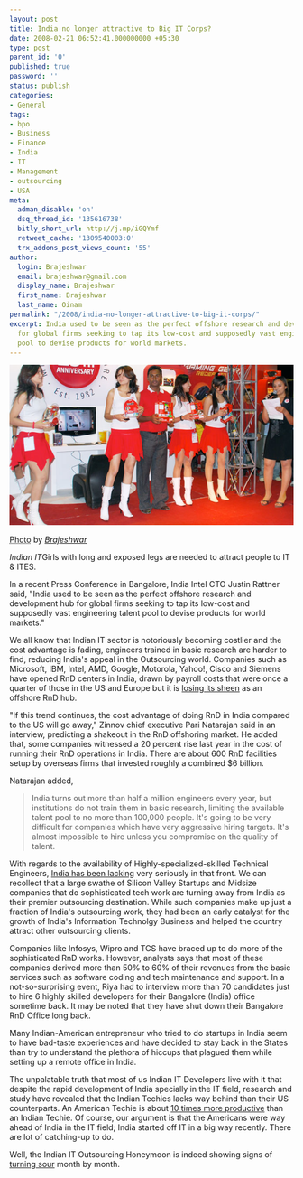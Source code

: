 ```yaml
---
layout: post
title: India no longer attractive to Big IT Corps?
date: 2008-02-21 06:52:41.000000000 +05:30
type: post
parent_id: '0'
published: true
password: ''
status: publish
categories:
- General
tags:
- bpo
- Business
- Finance
- India
- IT
- Management
- outsourcing
- USA
meta:
  adman_disable: 'on'
  dsq_thread_id: '135616738'
  bitly_short_url: http://j.mp/iGQYmf
  retweet_cache: '1309540003:0'
  trx_addons_post_views_count: '55'
author:
  login: Brajeshwar
  email: brajeshwar@gmail.com
  display_name: Brajeshwar
  first_name: Brajeshwar
  last_name: Oinam
permalink: "/2008/india-no-longer-attractive-to-big-it-corps/"
excerpt: India used to be seen as the perfect offshore research and development hub
  for global firms seeking to tap its low-cost and supposedly vast engineering talent
  pool to devise products for world markets.
---
```

<div class="figure"><a href="http://www.flickr.com/photos/brajeshwar/sets/72157603403864264/"><img src="/static/2008/02/indian-it.jpg" alt="" /></a>
<p class="credit"><abbr class="type" title="Photograph">Photo</abbr> by <cite><a href="http://www.flickr.com/photos/brajeshwar/">Brajeshwar</a></cite></p>
<p class="caption"><em class="title">Indian IT</em>Girls with long and exposed legs are needed to attract people to IT & ITES.</p>
</div>

<p>In a recent Press Conference in Bangalore, India Intel CTO Justin Rattner said, "India used to be seen as the perfect offshore research and development hub for global firms seeking to tap its low-cost and supposedly vast engineering talent pool to devise products for world markets."</p>
<p>We all know that Indian IT sector is notoriously becoming costlier and the cost advantage is fading, engineers trained in basic research are harder to find, reducing India's appeal in the Outsourcing world. Companies such as Microsoft, IBM, Intel, AMD, Google, Motorola, Yahoo!, Cisco and Siemens have opened RnD centers in India, drawn by payroll costs that were once a quarter of those in the US and Europe but it is <a href="http://www.physorg.com/news122722653.html">losing its sheen</a> as an offshore RnD hub.</p>
<p>"If this trend continues, the cost advantage of doing RnD in India compared to the US will go away," Zinnov chief executive Pari Natarajan said in an interview, predicting a shakeout in the RnD offshoring market. He added that, some  companies witnessed a 20 percent rise last year in the cost of running their RnD operations in India. There are about 600 RnD facilities setup by overseas firms that invested roughly a combined $6 billion.</p>
<p>Natarajan added,</p>
<blockquote><p>India turns out more than half a million engineers every year, but institutions do not train them in basic research, limiting the available talent pool to no more than 100,000 people. It's going to be very difficult for companies which have very aggressive hiring targets. It's almost impossible to hire unless you compromise on the quality of talent.</p></blockquote>
<p><!-- adman --></p>
<p>With regards to the availability of Highly-specialized-skilled Technical Engineers, <a href="http://www.brajeshwar.com/2007/indian-tech-no-longer-for-startups-that-does-sophisticated-technology/">India has been lacking</a> very seriously in that front. We can recollect that a large swathe of Silicon Valley Startups and Midsize companies that do sophisticated tech work are turning away from India as their premier outsourcing destination. While such companies make up just a fraction of India's outsourcing work, they had been an early catalyst for the growth of India's Information Technolgy Business and helped the country attract other outsourcing clients.</p>
<p>Companies like Infosys, Wipro and TCS have braced up to do more of the sophisticated RnD works. However, analysts says that most of these companies derived more than 50% to 60% of their revenues from the basic services such as software coding and tech maintenance and support. In a not-so-surprising event, Riya had to interview more than 70 candidates just to hire 6 highly skilled developers for their Bangalore (India) office sometime back. It may be noted that they have shut down their Bangalore RnD Office long back.</p>
<p>Many Indian-American entrepreneur who tried to do startups in India seem to have bad-taste experiences and have decided to stay back in the States than try to understand the plethora of hiccups that plagued them while setting up a remote office in India.</p>
<p>The unpalatable truth that most of us Indian IT Developers live with it that despite the rapid development of India specially in the IT field, research and study have revealed that the Indian Techies lacks way behind than their US counterparts. An American Techie is about <a href="http://www.brajeshwar.com/2007/techies-productivity-americans-10-times-better-than-indians/">10 times more productive</a> than an Indian Techie. Of course, our argument is that the Americans were way ahead of India in the IT field; India started off IT in a big way recently. There are lot of catching-up to do.</p>
<p>Well, the Indian IT Outsourcing Honeymoon is indeed showing signs of <a href="http://www.brajeshwar.com/2007/technology-internet-services-bpo-call-center-honeymoon-in-india-about-to-turn-sour/">turning sour</a> month by month.</p>
